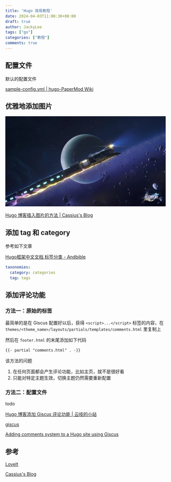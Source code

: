 ```yaml
---
title: 'Hugo 简易教程'
date: 2024-04-03T11:00:30+08:00
draft: true
author: JackyLee
tags: ["go"]
categories: ["教程"]
comments: true
---
```


## 配置文件

默认的配置文件

[sample-config.yml | hugo-PaperMod Wiki](https://github.com/adityatelange/hugo-PaperMod/wiki/Installation#sample-configyml)

## 优雅地添加图片

![崩坏星穹铁道](assets/1200px-star-rail.png)

[Hugo 博客插入图片的方法 | Cassius's Blog](https://www.yuweihung.com/posts/2021/hugo-blog-picture/)

## 添加 tag 和 category

参考如下文章

[Hugo框架中文文档 标签分类 - Andbible](https://www.andbible.com/post/hugo-content-management-taxonomies/#default-taxonomies)

```yaml
taxonomies:
  category: categories
  tag: tags
```

## 添加评论功能

### 方法一：原始的标签

最简单的是在 Giscus 配置好以后，获得 `<script>...</script>` 标签的内容，在 `themes/<theme_name>/layouts/partials/templates/comments.html` 里复制上

然后在 `footer.html` 的末尾添加如下代码

```html
{{- partial "comments.html" . -}}
```

该方法的问题

1. 在任何页面都会产生评论功能，比如主页，就不是很好看
2. 只能对特定主题生效，切换主题仍然需要重新配置

### 方法二：配置文件

todo

[Hugo 博客添加 Giscus 评论功能 | 云吱的小站](https://haoyep.com/posts/hugo-add-component/)

[giscus](https://giscus.app/zh-CN)

[Adding comments system to a Hugo site using Giscus](https://www.justinjbird.me/blog/2023/adding-comments-to-a-hugo-site-using-giscus/)

## 参考

[LoveIt](https://hugoloveit.com/zh-cn/)

[Cassius's Blog](https://www.yuweihung.com/)

